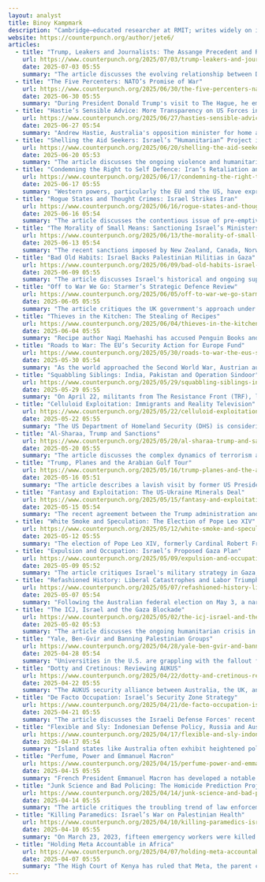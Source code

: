 ```yaml
---
layout: analyst
title: Binoy Kampmark
description: "Cambridge–educated researcher at RMIT; writes widely on imperialism, international law, Australia's role; publishes at CounterPunch, ZNetwork, The Mandarin."
website: https://counterpunch.org/author/jete6/
articles:
  - title: "Trump, Leakers and Journalists: The Assange Precedent and Revisiting the Espionage Act"
    url: https://www.counterpunch.org/2025/07/03/trump-leakers-and-journalists-the-assange-precedent-and-revisiting-the-espionage-act/
    date: 2025-07-03 05:55
    summary: "The article discusses the evolving relationship between Donald Trump, Julian Assange, and the implications of the Espionage Act on press freedom. During his 2016 campaign, Trump celebrated WikiLeaks for providing damaging information about Hillary Clinton but later distanced himself from the organization after winning the presidency. Assange, the founder of WikiLeaks, was convicted under the Espionage Act in 2024, raising concerns about future prosecutions of journalists and media outlets for publishing classified information. Trump's recent threats against journalists discussing a leaked Defense Intelligence Agency report on Iran's nuclear facilities suggest a potential revival of using the Espionage Act to target the press, with administration officials reportedly seeking a case to deter media from publishing sensitive information. Despite some bipartisan congressional support for Assange's press freedom rights, the Biden administration has ignored calls to withdraw the extradition request against him, leaving the future of press freedom under the Espionage Act uncertain."
  - title: "The Five Percenters: NATO’s Promise of War"
    url: https://www.counterpunch.org/2025/06/30/the-five-percenters-natos-promise-of-war/
    date: 2025-06-30 05:55
    summary: "During President Donald Trump's visit to The Hague, he emphasized the need for NATO allies to significantly increase their defense spending, despite the potential strain on national budgets that could otherwise support welfare, health, and education. This push for higher military expenditure stems from concerns over Trump's unpredictability regarding European defense commitments, prompting European nations to bolster their military capabilities in response to perceived threats from Russia and other nations. NATO Secretary General Mark Rutte's enthusiastic support for Trump's agenda, including a commitment to raise defense spending to 5% of GDP by 2035, drew skepticism from some member states, particularly those prioritizing other domestic issues over military funding. The summit highlighted divisions within NATO, as not all members are aligned with the aggressive spending targets, and Rutte's role as a sycophant to Trump has raised questions about his leadership and the future direction of NATO amidst ongoing geopolitical tensions."
  - title: "Hastie’s Sensible Advice: More Transparency on US Forces in Australia"
    url: https://www.counterpunch.org/2025/06/27/hasties-sensible-advice-more-transparency-on-us-forces-in-australia/
    date: 2025-06-27 05:54
    summary: "Andrew Hastie, Australia's opposition minister for home affairs, has called for greater transparency regarding the US military presence in Australia, emphasizing the need for a more mature discussion about the bilateral relationship. In an interview, he highlighted the importance of operationalizing the alliance and defining Australia's sovereignty, especially in light of the US's military activities in the Indo Pacific region. Despite hosting US forces and facilities, including the Pine Gap intelligence base, Hastie argues that the Australian government must clarify the implications of these arrangements for national security. In contrast, Defence Minister Richard Marles downplayed concerns, asserting that US operations in Australia are transparent and that the country maintains its sovereignty. Critics, including Dr. Margaret Beavis, warn that Australia's involvement with US military actions could lead to nuclear proliferation risks and complicity in conflicts. The article underscores a growing tension between the need for transparency and the Australian government's reluctance to fully disclose the nature of its military alliances and obligations."
  - title: "Shelling the Aid Seekers: Israel’s “Humanitarian” Project in Gaza"
    url: https://www.counterpunch.org/2025/06/20/shelling-the-aid-seekers-israels-humanitarian-project-in-gaza/
    date: 2025-06-20 05:53
    summary: "The article discusses the ongoing violence and humanitarian crisis in Gaza, highlighting the Israeli Defense Forces' (IDF) indiscriminate killings of Palestinians, particularly those seeking aid. It details a tragic incident on June 17, where Israeli tanks fired into a crowd waiting for humanitarian assistance, resulting in 73 deaths, and another incident the day prior that killed 34 individuals. Eyewitness accounts describe chaotic scenes of gunfire and mass casualties, with hospitals overwhelmed by the influx of injured. The International Committee on the Red Cross reported record numbers of casualties, while aid organizations criticized the dire conditions and inadequate food supplies, attributing the crisis to Israel's harsh restrictions on aid distribution. The article emphasizes the lack of evidence for Israel's claims regarding aid theft by Hamas and portrays the situation as a lethal chaos rather than a humanitarian effort, underscoring the severe impact on civilians in Gaza."
  - title: "Condemning the Right to Self Defence: Iran’s Retaliation and Israel’s Privilege"
    url: https://www.counterpunch.org/2025/06/17/condemning-the-right-to-self-defence-irans-retaliation-and-israels-privilege/
    date: 2025-06-17 05:55
    summary: "Western powers, particularly the EU and the US, have expressed frustration over Iran's response to Israel's pre-emptive military strikes, which they view as a violation of international norms. While Israel's actions, part of Operation Rising Lion, have gone largely unchallenged, the retaliation from Tehran has drawn condemnation. Leaders like French President Emmanuel Macron emphasized Israel's right to self-defense while ignoring Iran's claims to the same. Criticism has also been directed at the German Foreign Office for labeling Iran's defensive measures as "selfish," while downplaying the legality of Israel's strikes on Iranian nuclear facilities. Former IAEA Director Mohamed ElBaradei highlighted the inconsistencies in these responses, pointing out violations of international law. The broader narrative suggests a double standard in how Western powers perceive and respond to aggression in the Middle East, with a tendency to excuse Israeli actions while condemning Iranian responses."
  - title: "Rogue States and Thought Crimes: Israel Strikes Iran"
    url: https://www.counterpunch.org/2025/06/16/rogue-states-and-thought-crimes-israel-strikes-iran/
    date: 2025-06-16 05:54
    summary: "The article discusses the contentious issue of pre-emptive attacks in international law, arguing that such actions are rarely justified unless there is clear evidence of an imminent threat. It critiques Israel's ongoing military operations against Iran's nuclear infrastructure, which are based on speculative fears of a future nuclear threat rather than concrete evidence, labeling these actions as illegal preventive warfare. Israeli officials, including Prime Minister Netanyahu, express dire warnings about the necessity of these strikes to prevent existential threats, yet the article suggests that such rhetoric reflects a denial of the complexities of the situation and a failure to recognize the potential for escalation. The piece also highlights the broader implications of nuclear proliferation, noting that attempts to control it have often failed, and that aggressive actions may reinforce Iran's resolve to pursue nuclear capabilities. Ultimately, it argues that these military operations are unlikely to achieve their intended goals and may instead provoke further instability in the region."
  - title: "The Morality of Small Means: Sanctioning Israel’s Ministers"
    url: https://www.counterpunch.org/2025/06/13/the-morality-of-small-means-sanctioning-israels-ministers/
    date: 2025-06-13 05:54
    summary: "The recent sanctions imposed by New Zealand, Canada, Norway, the UK, and Australia on Israeli ministers Itamar Ben-Gvir and Bezalel Smotrich, known for their extremist views and actions against Palestinians, serve as a symbolic gesture rather than a substantial change in policy or deterrence, particularly in the ongoing violence in Gaza. While the joint statement condemns their incitement of violence and human rights abuses, it fails to address the broader context of Israeli actions and the warnings from the International Court of Justice regarding the risk of genocide for Palestinians. Critics argue that the sanctions are insufficient and highlight the hypocrisy of not halting military cooperation or arms sales with Israel, which would have had a more meaningful impact. The ministers themselves appear unfazed, with Ben-Gvir and Smotrich expressing pride and defiance in response to the sanctions. Ultimately, these measures do little to alter the status quo or protect Palestinian rights, leaving the larger Israeli military apparatus intact."
  - title: "Bad Old Habits: Israel Backs Palestinian Militias in Gaza"
    url: https://www.counterpunch.org/2025/06/09/bad-old-habits-israel-backs-palestinian-militias-in-gaza/
    date: 2025-06-09 05:55
    summary: "The article discusses Israel's historical and ongoing support for Palestinian groups, particularly Hamas, as a strategy to weaken the Palestinian Liberation Organization (PLO) and maintain control over the region. Initially, Israel tolerated and even supported Hamas to counter Fatah, believing it to be a more manageable alternative to the PLO. This strategy has evolved, with Israeli Prime Minister Benjamin Netanyahu recently backing new factions in Gaza, such as the "Anti-Terror Service" led by Yasser Abu Shabab, to undermine Hamas. Critics, including Israeli lawmakers, express concern that this approach is reckless and could exacerbate security issues, as these groups are often involved in criminal activities, including looting humanitarian aid. The article highlights the cyclical nature of these strategies, suggesting that Israel's attempts to manipulate Palestinian factions continue to lead to unintended consequences and increased instability."
  - title: "Off to War We Go: Starmer’s Strategic Defence Review"
    url: https://www.counterpunch.org/2025/06/05/off-to-war-we-go-starmers-strategic-defence-review/
    date: 2025-06-05 05:55
    summary: "The article critiques the UK government's approach under Prime Minister Sir Keir Starmer, suggesting that it is retreating into militaristic rhetoric as a distraction from its unpopularity and internal issues. Despite holding a significant parliamentary majority, Starmer's Labour Party appears to lack public support, prompting a focus on military readiness and defense against perceived threats, particularly from Russia. The recently commissioned UK Strategic Defence Review (SDR), led by Lord George Robertson, proposes substantial increases in military spending and capabilities, including a £15 billion investment in warheads and plans for a "New Hybrid Navy." However, the article highlights critical shortcomings within the British armed forces, such as dwindling troop numbers, low morale, and inadequate equipment, questioning whether the ambitious SDR recommendations will be effectively implemented. Ultimately, it suggests that the government's militaristic focus may be more about maintaining power than genuinely addressing national security needs."
  - title: "Thieves in the Kitchen: The Stealing of Recipes"
    url: https://www.counterpunch.org/2025/06/04/thieves-in-the-kitchen-the-stealing-of-recipes/
    date: 2025-06-04 05:55
    summary: "Recipe author Nagi Maehashi has accused Penguin Books and author Brooke Bellamy of plagiarizing her recipes for caramel slice and baklava from her RecipeTin Eats website, which were included in Bellamy's book, Bake with Brooki. Maehashi argues that profiting from copied recipes is unethical and undermines the integrity of original content, while Bellamy denies the allegations, claiming her recipes are original creations developed over years, although she acknowledges not inventing the recipes themselves. Bellamy has offered to remove the disputed recipes from future editions of her book. Legal experts highlight that copyright laws do not protect recipes themselves, only their specific written expressions, and the issue of attribution under Australian law complicates the matter further. The article also discusses the historical context of recipe sharing and the notion of culinary originality, suggesting that the debate over recipe ownership is complex and often subjective. Meanwhile, Bellamy continues to expand her bakery business despite the controversy."
  - title: "Roads to War: The EU’s Security Action for Europe Fund"
    url: https://www.counterpunch.org/2025/05/30/roads-to-war-the-eus-security-action-for-europe-fund/
    date: 2025-05-30 05:54
    summary: "As the world approached the Second World War, Austrian author Stefan Zweig lamented the overt militarization and rearmament of nations, a sentiment echoed today with the European Union's recent approval of a €150 billion loan program called the Security Action for Europe (SAFE). This initiative aims to bolster the European defense technological and industrial base, enhance production capacity, and support Ukraine's defense industry, despite its non-EU status. The program, which emphasizes collaboration among member states for funding requests, has drawn criticism from figures like Hungary’s Prime Minister Viktor Orbán, who argues that funds should prioritize national defense over supporting Ukraine. Additionally, the European Parliament has expressed concern over the Commission's use of emergency powers to expedite the fund's approval, fearing it undermines democratic legitimacy. The article suggests that this rearmament trend, fueled by geopolitical tensions and the influence of military industries, reflects a troubling cycle of aggression and conflict reminiscent of historical patterns that Zweig would have disapproved of."
  - title: "Squabbling Siblings: India, Pakistan and Operation Sindoor"
    url: https://www.counterpunch.org/2025/05/29/squabbling-siblings-india-pakistan-and-operation-sindoor/
    date: 2025-05-29 05:55
    summary: "On April 22, militants from The Resistance Front (TRF), linked to the Lashkar-e-Taiba terrorist group, killed 26 tourists in Pahalgam, Kashmir, shocking Indian authorities who believed regional tensions were easing. This incident reignited violent insurgency in the region, fueled by Prime Minister Narendra Modi's 2019 revocation of Kashmir's autonomy, which has led to the emergence of various militant groups opposing demographic changes in the area. In response, India suspended the Indus Water Treaty and launched Operation Sindoor, targeting militant camps in Pakistan, which prompted a military exchange between the two nations. While India claimed success in its operations, Pakistan asserted civilian casualties, and both sides engaged in a cycle of retaliation that ultimately required U.S. intervention to de-escalate tensions. Despite a temporary ceasefire, the ongoing conflict continues to marginalize the Kashmiri people, who suffer under oppressive laws and practices from both governments, while Modi's sectarian policies risk perpetuating the cycle of violence and instability in the region."
  - title: "Celluloid Exploitation: Immigrants and Reality Television"
    url: https://www.counterpunch.org/2025/05/22/celluloid-exploitation-immigrants-and-reality-television/
    date: 2025-05-22 05:55
    summary: "The US Department of Homeland Security (DHS) is considering a controversial reality television program, proposed by producer Rob Worsoff, that would select immigrants for US citizenship through competitive challenges, reminiscent of a spectacle rather than a dignified process. Worsoff, who has pursued this idea since the Obama administration, claims the show, tentatively titled "The American," aims to celebrate the immigration process but raises concerns about reducing the serious nature of immigration to a form of entertainment that could promote Social Darwinism. The concept involves contestants engaging in absurd tasks, such as mining for gold or assembling cars, with winners receiving citizenship in a staged ceremony, while losers get trivial prizes. This proposal reflects a troubling trend in media that exploits the immigrant experience for entertainment, echoing similar reality shows in other countries that have often perpetuated negative stereotypes and prejudices against migrants. Critics argue that such portrayals trivialize the serious humanitarian issues surrounding immigration, reducing vulnerable individuals to mere entertainment fodder."
  - title: "Al-Sharaa, Trump and Sanctions"
    url: https://www.counterpunch.org/2025/05/20/al-sharaa-trump-and-sanctions/
    date: 2025-05-20 05:55
    summary: "The article discusses the complex dynamics of terrorism and governance in Syria, highlighting the rise of interim president Ahmed al-Sharaa, who has transitioned from a jihadist leader to a key figure in the new Syrian regime. Despite his violent past, including connections to al-Qaeda, al-Sharaa is now advocating for the lifting of U.S. sanctions to facilitate investment and recovery in Syria, a shift supported by former President Trump and Saudi Arabia. The article notes the ongoing violence and human rights abuses under al-Sharaa's regime, including recent atrocities against the Alawite minority, while emphasizing the U.S. administration's willingness to engage with the new leadership in hopes of stabilizing the region. It concludes that the power dynamics in Syria have shifted from the Assad regime to Islamist factions, raising questions about the future of governance and peace in the country."
  - title: "Trump, Planes and the Arabian Gulf Tour"
    url: https://www.counterpunch.org/2025/05/16/trump-planes-and-the-arabian-gulf-tour/
    date: 2025-05-16 05:51
    summary: "The article describes a lavish visit by former US President Donald Trump to the Gulf States, where he was warmly welcomed by leaders like Saudi Crown Prince Mohammed bin Salman and Qatari Emir Sheikh Tamim bin Hamad al-Thani. The trip was marked by extravagant displays of hospitality, including military escorts, luxurious ceremonies, and significant economic agreements worth hundreds of billions of dollars, focusing on defense, technology, and energy. Despite the backdrop of past controversies, such as the murder of journalist Jamal Khashoggi and Qatar's previous designation as a terrorism sponsor, the visit emphasized a mutual indulgence in opulence and a disregard for pressing global issues like climate change. The agreements included major defense contracts and investments from various American corporations, showcasing a blend of traditional hospitality and modern commerce, all while Trump promoted his "America First" agenda."
  - title: "Fantasy and Exploitation: The US-Ukraine Minerals Deal"
    url: https://www.counterpunch.org/2025/05/15/fantasy-and-exploitation-the-us-ukraine-minerals-deal/
    date: 2025-05-15 05:54
    summary: "The recent agreement between the Trump administration and Ukraine to establish an investment fund for rare earth minerals marks a notable shift in U.S.-Ukraine relations, moving from previous tensions to a potential partnership. This deal, which aims to facilitate the extraction of valuable minerals like graphite, titanium, and lithium, includes provisions for revenue sharing and hints at renewed military assistance, although this would be classified as U.S. investment. Ukrainian officials assert that they will maintain ownership of their subsoil resources and that the fund will be jointly managed, ensuring equal partnership. However, skepticism remains regarding the deal's effectiveness, especially in light of ongoing Russian aggression and the historical context of U.S. foreign policy in similar situations, such as in Afghanistan. Critics, including some Democratic lawmakers, argue that without guaranteed military support, the agreement may ultimately benefit U.S. corporations more than Ukraine itself, raising concerns about the implications for Ukrainian sovereignty and the broader geopolitical landscape."
  - title: "White Smoke and Speculation: The Election of Pope Leo XIV"
    url: https://www.counterpunch.org/2025/05/12/white-smoke-and-speculation-the-election-of-pope-leo-xiv/
    date: 2025-05-12 05:55
    summary: "The election of Pope Leo XIV, formerly Cardinal Robert Francis Prevost, has sparked a mix of admiration and skepticism, reflecting the complexities of the Catholic Church's leadership in the 21st century. While the traditional ceremony surrounding the papal conclave drew reverent crowds to St. Peter's Basilica, Leo's selection as the first American pope—though he is also a naturalized Peruvian—has raised questions about his potential direction for the Church. His calls for a more inclusive, missionary Church contrast with his previous conservative stances on issues like homosexuality, and his election has drawn criticism from some right-wing factions, including Steve Bannon, who view it as a repudiation of Trump-era values. Additionally, Leo faces the daunting legacy of clerical sex abuse scandals, with activists already linking him to past cover-ups, suggesting that his papacy will be heavily scrutinized from the outset as he navigates the challenges of modernizing the Church while adhering to its traditional doctrines."
  - title: "Expulsion and Occupation: Israel’s Proposed Gaza Plan"
    url: https://www.counterpunch.org/2025/05/09/expulsion-and-occupation-israels-proposed-gaza-plan/
    date: 2025-05-09 05:52
    summary: "The article critiques Israel's military strategy in Gaza, describing it as a brutal approach that disregards humanitarian principles and international law, characterized by the mass killing and starvation of civilians to achieve political ends. It highlights the Israeli government's intentions, particularly under Prime Minister Benjamin Netanyahu and Finance Minister Bezalel Smotrich, to conduct a forceful operation aimed at eliminating Hamas while relocating Palestinian civilians into increasingly dire conditions. The article also notes the severe humanitarian crisis in Gaza, with essential supplies blocked and widespread hunger, as well as the international community's condemnation of Israel's tactics, emphasizing that humanitarian aid should not be manipulated for political purposes. Ultimately, it argues that such military actions will not resolve the underlying historical conflicts and risks further entrenching violence and suffering."
  - title: "Refashioned History: Liberal Catastrophes and Labor Triumphs"
    url: https://www.counterpunch.org/2025/05/07/refashioned-history-liberal-catastrophes-and-labor-triumphs/
    date: 2025-05-07 05:54
    summary: "Following the Australian federal election on May 3, a narrative quickly emerged portraying Labor's victory as a result of a flawless campaign, despite pre-election critiques of Anthony Albanese's government as unconvincing and lacking conviction. Both major parties delivered uninspired campaigns focused on minor policy tweaks rather than addressing significant issues like US security reliance and climate change. The Coalition, led by Peter Dutton, failed to resonate with voters, misreading the electorate's mood and pushing unpopular policies reminiscent of Trumpism, while also facing criticism from various media figures for their performance. Despite Labor's historic seat gains, the article warns against complacency, highlighting a growing trend of voters turning to minority parties and independents, suggesting that the major parties must adapt to changing electoral dynamics to maintain support."
  - title: "The ICJ, Israel and the Gaza Blockade"
    url: https://www.counterpunch.org/2025/05/02/the-icj-israel-and-the-gaza-blockade/
    date: 2025-05-02 05:53
    summary: "The article discusses the ongoing humanitarian crisis in the Gaza Strip, where Israel's military actions and blockade have led to widespread suffering and starvation among the Palestinian population. As the International Court of Justice hears grievances from various nations regarding Israel's blockade, Palestinian counsel Blinne Ní Ghrálaigh highlights the unprecedented violations of rights and attacks on UN relief efforts, emphasizing the dire situation for children in Gaza. South Africa's representative underscores the use of starvation as a method of warfare, calling for the restoration of humanitarian aid access. In contrast, Israel's officials dismiss the proceedings, accusing the UN and its agencies of being infiltrated by terrorism and asserting their right to defend themselves. The article concludes with a call for the Court to compel Israel to allow aid into Gaza, reflecting a broader struggle to uphold international law amidst the conflict."
  - title: "Yale, Ben-Gvir and Banning Palestinian Groups"
    url: https://www.counterpunch.org/2025/04/28/yale-ben-gvir-and-banning-palestinian-groups/
    date: 2025-04-28 05:54
    summary: "Universities in the U.S. are grappling with the fallout from pro-Palestinian protests that erupted after October 7, 2023, leading to heavy-handed responses from administration aimed at suppressing dissent and banning certain protest groups. This reaction comes amid a climate of fear regarding accusations of Israeli brutality, with institutions prioritizing the protection of their reputations over the promotion of open discourse. Notably, Yale University faced criticism for allowing a visit from Israel's National Security Minister Itamar Ben-Gvir, whose extreme views and history of incitement have raised concerns about the implications for free speech and constructive dialogue on campus. In contrast, student organizations advocating for Palestinian rights have faced disciplinary actions and revocation of their status, illustrating a troubling trend of stifling debate under the guise of maintaining safety and decorum. The article highlights the tension between academic freedom and institutional responses to controversial political issues, suggesting that universities are increasingly prioritizing compliance and comfort over the robust exchange of ideas."
  - title: "Dotty and Cretinous: Reviewing AUKUS"
    url: https://www.counterpunch.org/2025/04/22/dotty-and-cretinous-reviewing-aukus/
    date: 2025-04-22 05:55
    summary: "The AUKUS security alliance between Australia, the UK, and the US is facing increasing criticism for its costly and seemingly misguided nuclear-powered submarine program, which is projected to consume between A$53 billion and A$63 billion from 2024 to 2034, significantly impacting Australia's defense budget. A report from Strategic Analysis Australia highlights that the submarine initiative has become a dominant force within the Australian Defence Force's budget, overshadowing other military domains and raising concerns about long-term financial sustainability. Political dissent is growing, with figures from both major parties questioning the necessity and effectiveness of the program, while external pressures, such as tariffs and US domestic policy shifts, further complicate the situation. The UK Parliament is also scrutinizing the agreement, particularly its submarine component, which remains vague and underdeveloped. Overall, the AUKUS pact is increasingly viewed as a flawed and costly venture that may not deliver the promised security benefits."
  - title: "De Facto Occupation: Israel’s Security Zone Strategy"
    url: https://www.counterpunch.org/2025/04/21/de-facto-occupation-israels-security-zone-strategy/
    date: 2025-04-21 05:55
    summary: "The article discusses the Israeli Defense Forces' recent actions in the Gaza Strip, Lebanon, and Syria, which involve the establishment of "security zones" that are viewed as a de facto military occupation, potentially exacerbating regional tensions and undermining prospects for peace. In Syria, Israel has expanded its military presence despite a 1974 agreement prohibiting such actions, while in Lebanon, the IDF has ignored commitments to withdraw, complicating the Lebanese government's efforts to manage Hezbollah. In Gaza, Israel's policies, including the creation of corridors that disrupt Palestinian autonomy and the continuation of blockades on essential supplies, have led to severe humanitarian concerns, with the UN warning that these actions may constitute violations of international law. The article concludes by highlighting the frustration of Israeli families advocating for hostages held by Hamas, who feel that territorial appropriation is prioritized over humanitarian considerations."
  - title: "Flexible and Sly: Indonesian Defense Policy, Russia and Australian Anxiety"
    url: https://www.counterpunch.org/2025/04/17/flexible-and-sly-indonesian-defense-policy-russia-and-australian-anxiety/
    date: 2025-04-17 05:54
    summary: "Island states like Australia often exhibit heightened political anxiety due to their geographical isolation and perceived threats from external powers. Recently, concerns have arisen in Australia regarding a reported request from Russia to base military aircraft in Indonesia, which has sparked alarm among Australian leaders, particularly opposition figures like Peter Dutton. The Albanese government has attempted to downplay these fears, asserting that such reports are unfounded and emphasizing the strong defense relationship between Australia and Indonesia. Despite Australia’s apprehensions about Russian influence in the region, Indonesia has been pursuing a more independent foreign policy, engaging with various powers, including Russia, while also maintaining military cooperation with Australia. This situation reflects Indonesia's strategic balancing act and its commitment to its own sovereignty, as it navigates relationships with major global players without succumbing to external pressures."
  - title: "Perfume, Power and Emmanuel Macron"
    url: https://www.counterpunch.org/2025/04/15/perfume-power-and-emmanuel-macron/
    date: 2025-04-15 05:55
    summary: "French President Emmanuel Macron has developed a notable fondness for the Dior Eau Sauvage perfume, reportedly applying it "industrial" amounts throughout the day to create a powerful impression on visitors. This choice of fragrance, characterized by its floral and musky notes, is seen as a deliberate strategy to assert authority, reminiscent of Louis XIV's use of scent as a symbol of power. Critics have pointed out the potential excessiveness of Macron's application, comparing it to behaviors more suited to youthful social settings, and suggesting that he might consider more subtle alternatives. Commentary surrounding this habit has sparked discussions about the implications of scent in social and political contexts, with some analysts interpreting Macron's fragrance choice as a reflection of deeper character traits and insecurities. Ultimately, while fragrance experts offer tips for moderation, the article suggests that the essence of leadership transcends mere scent."
  - title: "Junk Science and Bad Policing: The Homicide Prediction Project"
    url: https://www.counterpunch.org/2025/04/14/junk-science-and-bad-policing-the-homicide-prediction-project/
    date: 2025-04-14 05:55
    summary: "The article critiques the troubling trend of law enforcement agencies increasingly relying on artificial intelligence and predictive policing technologies to identify potential criminality, echoing historical practices of pseudoscience like craniometry. It highlights the risks associated with these data-driven approaches, including the perpetuation of biases against marginalized communities, as seen in the UK’s Homicide Prediction Project, which utilizes extensive datasets to assess homicide risk. Critics argue that such programs, despite claims of being for research purposes only, could lead to preemptive profiling and exacerbate existing inequalities in the justice system. The piece warns that the allure of algorithmic solutions may lead to a dystopian reality reminiscent of the "precrime" concept in Philip K. Dick's "The Minority Report," where individuals are deemed criminals before committing any offenses."
  - title: "Killing Paramedics: Israel’s War on Palestinian Health"
    url: https://www.counterpunch.org/2025/04/10/killing-paramedics-israels-war-on-palestinian-health/
    date: 2025-04-10 05:55
    summary: "On March 23, 2023, fifteen emergency workers were killed by Israeli Defense Forces (IDF) in southern Gaza, an incident captured on video by paramedic Rifaat Radwan. Initially, the IDF claimed the troops fired in self-defense, believing the unmarked ambulance convoy posed a threat after a previous exchange of fire. However, the video contradicted this narrative, showing the paramedics were clearly identifiable and unarmed. Following the incident, the bodies were buried in a disrespectful manner, raising allegations of a cover-up, including claims that some victims had been shot at close range with their hands tied. The Palestinian Red Crescent asserted that the workers were deliberately targeted, while the IDF maintained that some of those killed were Hamas operatives, despite evidence to the contrary. This incident is part of a broader pattern of violence against health workers in Gaza, where over 1,060 have died since October 2023, and health facilities have been severely damaged. The UN and various humanitarian organizations have criticized the IDF's actions, highlighting a systematic violation of the right to health in the region."
  - title: "Holding Meta Accountable in Africa"
    url: https://www.counterpunch.org/2025/04/07/holding-meta-accountable-in-africa/
    date: 2025-04-07 05:55
    summary: "The High Court of Kenya has ruled that Meta, the parent company of Facebook, can be sued for its alleged role in spreading content that incited violence during Ethiopia's civil war from 2020 to 2022. The case, brought by Ethiopians Abrham Meareg and Fisseha Tekle, claims that Meta's platform facilitated harmful posts that led to violence, including the killing of Meareg's father. The petitioners accuse Meta of promoting incendiary content through its algorithms and discriminating against African users. They demand a formal apology, a restitution fund for victims, algorithm changes to reduce hate speech, and increased content moderation in the region. Meta's argument that Kenyan courts lacked jurisdiction was rejected, with the court emphasizing the importance of protecting fundamental rights in the digital age. This ruling highlights the accountability of tech companies for their impact on global information ecosystems."
---
```


